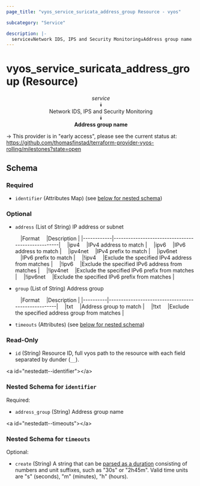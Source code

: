 ```yaml
---
page_title: "vyos_service_suricata_address_group Resource - vyos"

subcategory: "Service"

description: |- 
  service⯯Network IDS, IPS and Security Monitoring⯯Address group name
---
```


# vyos_service_suricata_address_group (Resource)
<center>

*service*  
⯯  
Network IDS, IPS and Security Monitoring  
⯯  
**Address group name**


</center>

-> This provider is in "early access", please see the current status at: https://github.com/thomasfinstad/terraform-provider-vyos-rolling/milestones?state=open

## Schema

### Required

- `identifier` (Attributes Map) (see [below for nested schema](#nestedatt--identifier))

### Optional

- `address` (List of String) IP address or subnet

    &emsp;|Format    &emsp;|Description                                      |
    |------------|---------------------------------------------------|
    &emsp;|ipv4      &emsp;|IPv4 address to match                            |
    &emsp;|ipv6      &emsp;|IPv6 address to match                            |
    &emsp;|ipv4net   &emsp;|IPv4 prefix to match                             |
    &emsp;|ipv6net   &emsp;|IPv6 prefix to match                             |
    &emsp;|!ipv4     &emsp;|Exclude the specified IPv4 address from matches  |
    &emsp;|!ipv6     &emsp;|Exclude the specified IPv6 address from matches  |
    &emsp;|!ipv4net  &emsp;|Exclude the specified IPv6 prefix from matches   |
    &emsp;|!ipv6net  &emsp;|Exclude the specified IPv6 prefix from matches   |
- `group` (List of String) Address group

    &emsp;|Format  &emsp;|Description                                       |
    |----------|----------------------------------------------------|
    &emsp;|txt     &emsp;|Address group to match                            |
    &emsp;|!txt    &emsp;|Exclude the specified address group from matches  |
- `timeouts` (Attributes) (see [below for nested schema](#nestedatt--timeouts))

### Read-Only

- `id` (String) Resource ID, full vyos path to the resource with each field separated by dunder (`__`).

&lt;a id=&#34;nestedatt--identifier&#34;&gt;&lt;/a&gt;
### Nested Schema for `identifier`

Required:

- `address_group` (String) Address group name


&lt;a id=&#34;nestedatt--timeouts&#34;&gt;&lt;/a&gt;
### Nested Schema for `timeouts`

Optional:

- `create` (String) A string that can be [parsed as a duration](https://pkg.go.dev/time#ParseDuration) consisting of numbers and unit suffixes, such as &#34;30s&#34; or &#34;2h45m&#34;. Valid time units are &#34;s&#34; (seconds), &#34;m&#34; (minutes), &#34;h&#34; (hours).  
